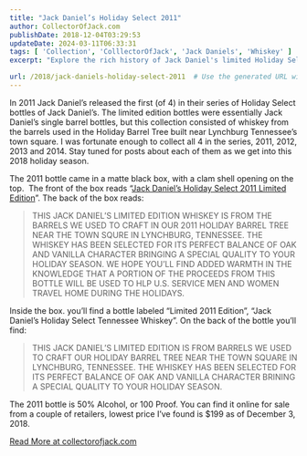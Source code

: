 ```yaml
---
title: "Jack Daniel’s Holiday Select 2011"
author: CollectorOfJack.com
publishDate: 2018-12-04T03:29:53
updateDate: 2024-03-11T06:33:31
tags: [ 'Collection', 'ColllectorOfJack', 'Jack Daniels', 'Whiskey' ]
excerpt: "Explore the rich history of Jack Daniel's limited Holiday Select bottles - whiskey from barrels used for the Holiday Barrel Trees in Lynchburg, TN."

url: /2018/jack-daniels-holiday-select-2011  # Use the generated URL with year
---
```

<p>In 2011 Jack Daniel’s released the first (of 4) in their series of Holiday Select bottles of Jack Daniel’s. The limited edition bottles were essentially Jack Daniel’s single barrel bottles, but this collection consisted of whiskey from the barrels used in the Holiday Barrel Tree built near Lynchburg Tennessee’s town square. I was fortunate enough to collect all 4 in the series, 2011, 2012, 2013 and 2014. Stay tuned for posts about each of them as we get into this 2018 holiday season.</p><p>The 2011 bottle came in a matte black box, with a clam shell opening on the top.&nbsp; The front of the box reads “<a href="https://www.jackdaniels.com/en-us/whiskey/limited/2011-holiday-select" target="_blank">Jack Daniel’s Holiday Select 2011 Limited Edition</a>”. The back of the box reads:</p><blockquote><p>THIS JACK DANIEL’S LIMITED EDITION WHISKEY IS FROM THE BARRELS WE USED TO CRAFT IN OUR 2011 HOLIDAY BARREL TREE NEAR THE TOWN SQURE IN LYNCHBURG, TENNESSEE. THE WHISKEY HAS BEEN SELECTED FOR ITS PERFECT BALANCE OF OAK AND VANILLA CHARACTER BRINGING A SPECIAL QUALITY TO YOUR HOLIDAY SEASON. WE HOPE YOU’LL FIND ADDED WARMTH IN THE KNOWLEDGE THAT A PORTION OF THE PROCEEDS FROM THIS BOTTLE WILL BE USED TO HLP U.S. SERVICE MEN AND WOMEN TRAVEL HOME DURING THE HOLIDAYS.</p></blockquote><p>Inside the box. you’ll find a bottle labeled “Limited 2011 Edition”, “Jack Daniel’s Holiday Select Tennessee Whiskey”. On the back of the bottle you’ll find:</p><blockquote><p>THIS JACK DANIEL’S LIMITED EDITION IS FROM BARRELS WE USED TO CRAFT OUR HOLIDAY BARREL TREE NEAR THE TOWN SQUARE IN LYNCHBURG, TENNESSEE. THE WHISKEY HAS BEEN SELECTED FOR ITS PERFECT BALANCE OF OAK AND VANILLA CHARACTER BRINING A SPECIAL QUALITY TO YOUR HOLIDAY SEASON.</p></blockquote><p>The 2011 bottle is 50% Alcohol, or 100 Proof. You can find it online for sale from a couple of retailers, lowest price I’ve found is $199 as of December 3, 2018.</p> <a href="https://collectorofjack.com/HolidaySelect2011">Read More at collectorofjack.com</a>


